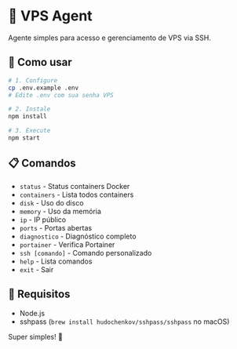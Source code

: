 # 🤖 VPS Agent

Agente simples para acesso e gerenciamento de VPS via SSH.

## 🚀 Como usar

```bash
# 1. Configure
cp .env.example .env
# Edite .env com sua senha VPS

# 2. Instale
npm install

# 3. Execute
npm start
```

## 📋 Comandos

- `status` - Status containers Docker
- `containers` - Lista todos containers  
- `disk` - Uso do disco
- `memory` - Uso da memória
- `ip` - IP público
- `ports` - Portas abertas
- `diagnostico` - Diagnóstico completo
- `portainer` - Verifica Portainer
- `ssh [comando]` - Comando personalizado
- `help` - Lista comandos
- `exit` - Sair

## 🔧 Requisitos

- Node.js
- sshpass (`brew install hudochenkov/sshpass/sshpass` no macOS)

Super simples! 🎯
